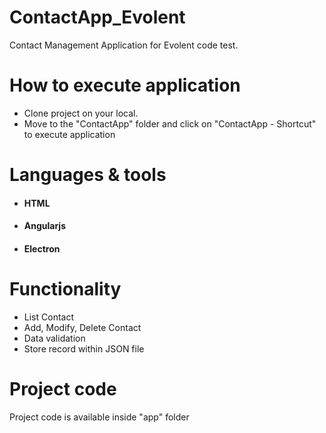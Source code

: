 # ContactApp_Evolent
Contact Management Application for Evolent code test.

# How to execute application
* Clone project on your local.
* Move to the "ContactApp" folder and click on "ContactApp - Shortcut" to execute application

# Languages & tools
* #### HTML
* #### Angularjs
* #### Electron

# Functionality
* List Contact
* Add, Modify, Delete Contact
* Data validation
* Store record within JSON file

# Project code
Project code is available inside "app" folder
